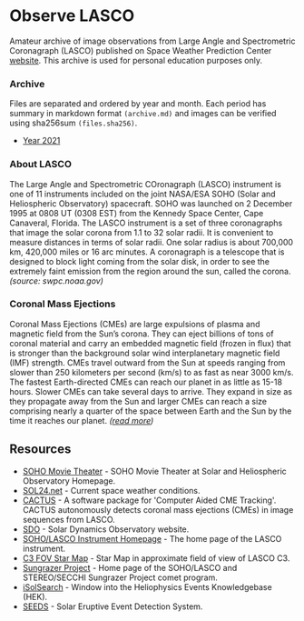 # Observe LASCO

Amateur archive of image observations from Large Angle and Spectrometric Coronagraph (LASCO) published on Space Weather Prediction Center [website](https://www.swpc.noaa.gov/products/lasco-coronagraph). This archive is used for personal education purposes only.

### Archive

Files are separated and ordered by year and month. Each period has summary in markdown format ```(archive.md)``` and images can be verified using sha256sum ```(files.sha256)```.

- [Year 2021](2021/archive.md)

### About LASCO

The Large Angle and Spectrometric COronagraph (LASCO) instrument is one of 11 instruments included on the joint NASA/ESA SOHO (Solar and Heliospheric Observatory) spacecraft. SOHO was launched on 2 December 1995 at 0808 UT (0308 EST) from the Kennedy Space Center, Cape Canaveral, Florida. The LASCO instrument is a set of three coronagraphs that image the solar corona from 1.1 to 32 solar radii. It is convenient to measure distances in terms of solar radii. One solar radius is about 700,000 km, 420,000 miles or 16 arc minutes. A coronagraph is a telescope that is designed to block light coming from the solar disk, in order to see the extremely faint emission from the region around the sun, called the corona. *(source: swpc.noaa.gov)*

### Coronal Mass Ejections

Coronal Mass Ejections (CMEs) are large expulsions of plasma and magnetic field from the Sun’s corona. They can eject billions of tons of coronal material and carry an embedded magnetic field (frozen in flux) that is stronger than the background solar wind interplanetary magnetic field (IMF) strength. CMEs travel outward from the Sun at speeds ranging from slower than 250 kilometers per second (km/s) to as fast as near 3000 km/s. The fastest Earth-directed CMEs can reach our planet in as little as 15-18 hours. Slower CMEs can take several days to arrive. They expand in size as they propagate away from the Sun and larger CMEs can reach a size comprising nearly a quarter of the space between Earth and the Sun by the time it reaches our planet. *([read more](https://www.swpc.noaa.gov/phenomena/coronal-mass-ejections))*

## Resources

- [SOHO Movie Theater](https://soho.nascom.nasa.gov/data/Theater/) - SOHO Movie Theater at Solar and Heliospheric Observatory Homepage.
- [SOL24.net](https://sol24.net) - Current space weather conditions.
- [CACTUS](https://wwwbis.sidc.be/cactus/) - A software package for 'Computer Aided CME Tracking'. CACTUS autonomously detects coronal mass ejections (CMEs) in image sequences from LASCO.
- [SDO](https://sdo.gsfc.nasa.gov) - Solar Dynamics Observatory website.
- [SOHO/LASCO Instrument Homepage](https://lasco-www.nrl.navy.mil) -  The home page of the LASCO instrument.
- [C3 FOV Star Map](https://lasco-www.nrl.navy.mil/index.php?p=sky/starmap) - Star Map in approximate field of view of LASCO C3.
- [Sungrazer Project](https://sungrazer.nrl.navy.mil) - Home page of the SOHO/LASCO and STEREO/SECCHI Sungrazer Project comet program.
- [iSolSearch](https://www.lmsal.com/isolsearch) - Window into the Heliophysics Events Knowledgebase (HEK).
- [SEEDS](http://spaceweather.gmu.edu/seeds/) - Solar Eruptive Event Detection System.
